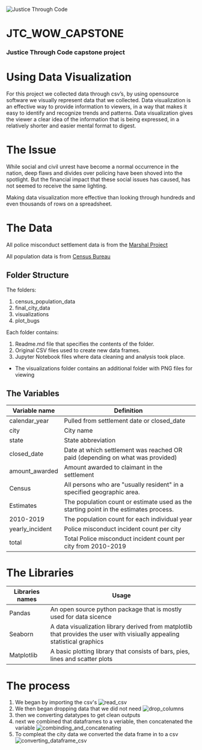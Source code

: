 ![Justice Through Code](https://github.com/shethinksnyc/JTC_WOW_CAPSTONE/blob/main/readme_img/jtc.png?raw=true)


#  JTC_WOW_CAPSTONE
### Justice Through Code capstone project


# Using Data Visualization 

For this project we collected data through csv’s, by using opensource software we visually represent data that we collected. Data visualization is an effective way to provide information to viewers, in a way that makes it easy to identify and recognize trends and patterns. Data visualization gives the viewer a clear idea of the information that is being expressed, in a relatively shorter and easier mental format to digest.

# The Issue 
While social and civil unrest have become a normal occurrence in the nation, deep flaws and divides over policing have been shoved into the spotlight. But the financial impact that these social issues has caused, has not seemed to receive the same lighting.

Making data visualization more effective than looking through hundreds and even thousands of rows on a spreadsheet.

# The Data

All police misconduct settlement data is from the [Marshal Project](https://github.com/themarshallproject/police-settlements) 

All population data is from [Census Bureau](https://www.census.gov/)

## Folder Structure
The folders:
1. census_population_data
2. final_city_data
3. visualizations
4. plot_bugs

Each folder contains:
1. Readme.md file that specifies the contents of the folder.
2. Original CSV files used to create new data frames.
3. Jupyter Notebook files where data cleaning and analysis took place.
* The visualizations folder contains an additional folder with PNG files for viewing

## The Variables
Variable name | Definition
--------------| -----------------
calendar_year | Pulled from settlement date or closed_date
city | City name
state | State abbreviation
closed_date | Date at which settlement was reached OR paid (depending on what was provided)
amount_awarded | Amount awarded to claimant in the settlement
Census | All persons who are "usually resident" in a specified geographic area.
Estimates    | The population count or estimate used as the starting point in the estimates process.
2010-2019 | The population count for each individual year
yearly_incident | Police misconduct incident count per city 
total  | Total Police misconduct incident count per city from 2010-2019

# The Libraries
Libraries names | Usage 
---------|----------------------------------
Pandas  | An open source python package that is mostly used for data sicence
Seaborn | A data visualization library derived from matplotlib that provides the user with visiually appealing statistical graphics 
Matplotlib | A basic plotting library that consists of bars, pies, lines and scatter plots 

# The process 
1. We began by importing the csv's 
![read_csv](https://github.com/shethinksnyc/JTC_WOW_CAPSTONE/blob/main/readme_img/read_csv.png?raw=true)
2. We then began dropping data that we did not need 
![drop_columns](https://github.com/shethinksnyc/JTC_WOW_CAPSTONE/blob/main/readme_img/drop_columns.png?raw=true)
3. then we converting datatypes to get clean outputs 
4. next we combined that dataframes to a veriable, then concatenated the variable 
![combinding_and_concatenating](http://localhost:8889/files/readme_img/concat.png?raw=true)
5. To compleat the city data we converted the data frame in to a csv 
![converting_dataframe_csv](http://localhost:8889/files/readme_img/to_csv.png?raw=true)